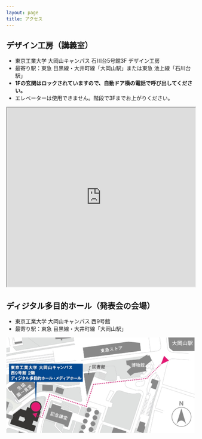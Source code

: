 ```yaml
---
layout: page
title: アクセス
---
```


## デザイン工房（講義室）

- 東京工業大学 大岡山キャンパス 石川台5号館3F デザイン工房
- 最寄り駅：東急 目黒線・大井町線「大岡山駅」または東急 池上線「石川台駅」
- **1Fの玄関はロックされていますので、自動ドア横の電話で呼び出してください。**
- エレベーターは使用できません。階段で3Fまでお上がりください。

<iframe src="https://www.google.com/maps/d/u/0/embed?mid=1R1o3L6ASJEZtTwU1q_zQ3Mu0E0M" width="100%" height="480"></iframe>


## ディジタル多目的ホール（発表会の会場）

* 東京工業大学 大岡山キャンパス 西9号館
* 最寄り駅：東急 目黒線・大井町線「大岡山駅」

![](w9_digital-hall.jpg)


